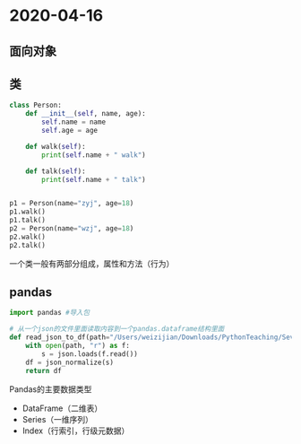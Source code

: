 # 2020-04-16

## 面向对象
## 类
```python
class Person:
    def __init__(self, name, age):
        self.name = name
        self.age = age

    def walk(self):
        print(self.name + " walk")

    def talk(self):
        print(self.name + " talk")


p1 = Person(name="zyj", age=18)
p1.walk()
p1.talk()
p2 = Person(name="wzj", age=18)
p2.walk()
p2.talk()

```
一个类一般有两部分组成，属性和方法（行为）

## pandas
```python
import pandas #导入包
```
```python
# 从一个json的文件里面读取内容到一个pandas.dataframe结构里面
def read_json_to_df(path="/Users/weizijian/Downloads/PythonTeaching/Seven/score.txt"):
    with open(path, "r") as f:
        s = json.loads(f.read())
    df = json_normalize(s)
    return df
```

Pandas的主要数据类型

- DataFrame（二维表）
- Series（一维序列）
- Index（行索引，行级元数据）
